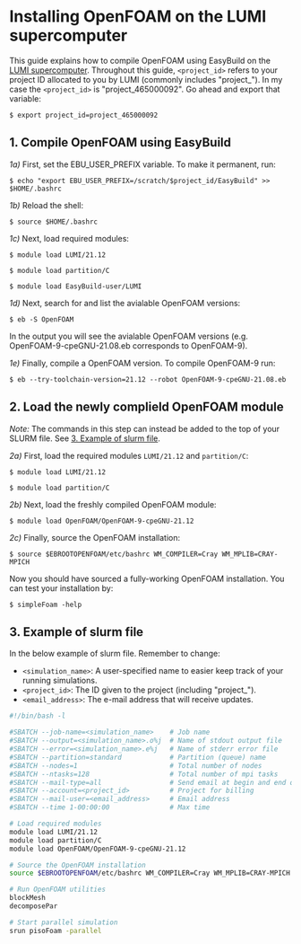 # Installing OpenFOAM on the LUMI supercomputer
This guide explains how to compile OpenFOAM using EasyBuild on the [LUMI supercomputer](https://lumi-supercomputer.eu). Throughout this guide, ```<project_id>``` refers to your project ID allocated to you by LUMI (commonly includes "project_"). In my case the ```<project_id>``` is "project_465000092". Go ahead and export that variable:
```shell
$ export project_id=project_465000092
```

## 1. Compile OpenFOAM using EasyBuild

*1a)* First, set the EBU_USER_PREFIX variable. To make it permanent, run:
```shell
$ echo "export EBU_USER_PREFIX=/scratch/$project_id/EasyBuild" >> $HOME/.bashrc
```
*1b)* Reload the shell:
```shell
$ source $HOME/.bashrc
```
*1c)* Next, load required modules:
```shell
$ module load LUMI/21.12
```
```shell
$ module load partition/C
```
```shell
$ module load EasyBuild-user/LUMI
```
*1d)* Next, search for and list the avialable OpenFOAM versions:
```shell
$ eb -S OpenFOAM
```

In the output you will see the avialable OpenFOAM versions (e.g. OpenFOAM-9-cpeGNU-21.08.eb corresponds to OpenFOAM-9).

*1e)* Finally, compile a OpenFOAM version. To compile OpenFOAM-9 run:
```shell
$ eb --try-toolchain-version=21.12 --robot OpenFOAM-9-cpeGNU-21.08.eb
```

## 2. Load the newly complield OpenFOAM module
*Note:* The commands in this step can instead be added to the top of your SLURM file. See 
[3. Example of slurm file](#3-example-of-slurm-file).

*2a)* First, load the required modules ```LUMI/21.12``` and ```partition/C```:
```shell
$ module load LUMI/21.12
```
```shell
$ module load partition/C
```

*2b)* Next, load the freshly compiled OpenFOAM module:
```shell
$ module load OpenFOAM/OpenFOAM-9-cpeGNU-21.12
```

*2c)* Finally, source the OpenFOAM installation:
```shell
$ source $EBROOTOPENFOAM/etc/bashrc WM_COMPILER=Cray WM_MPLIB=CRAY-MPICH
```
Now you should have sourced a fully-working OpenFOAM installation. You can test your installation by:
```shell
$ simpleFoam -help
```

## 3. Example of slurm file
In the below example of slurm file. Remember to change:
- ```<simulation_name>```: A user-specified name to easier keep track of your running simulations.
- ```<project_id>```: The ID given to the project (including "project_").
- ```<email_address>```: The e-mail address that will receive updates.
```bash
#!/bin/bash -l

#SBATCH --job-name=<simulation_name>    # Job name
#SBATCH --output=<simulation_name>.o%j  # Name of stdout output file
#SBATCH --error=<simulation_name>.e%j   # Name of stderr error file
#SBATCH --partition=standard            # Partition (queue) name
#SBATCH --nodes=1                       # Total number of nodes
#SBATCH --ntasks=128                    # Total number of mpi tasks
#SBATCH --mail-type=all                 # Send email at begin and end of job
#SBATCH --account=<project_id>          # Project for billing
#SBATCH --mail-user=<email_address>     # Email address
#SBATCH --time 1-00:00:00               # Max time

# Load required modules
module load LUMI/21.12
module load partition/C
module load OpenFOAM/OpenFOAM-9-cpeGNU-21.12

# Source the OpenFOAM installation
source $EBROOTOPENFOAM/etc/bashrc WM_COMPILER=Cray WM_MPLIB=CRAY-MPICH

# Run OpenFOAM utilities     
blockMesh
decomposePar

# Start parallel simulation
srun pisoFoam -parallel
```